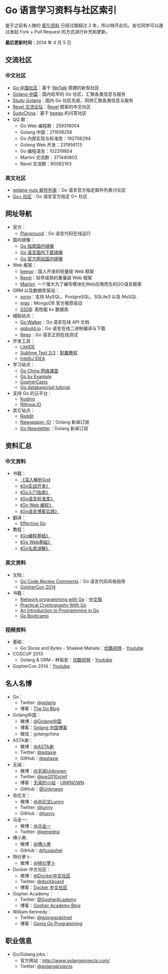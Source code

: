 Go 语言学习资料与社区索引
==============


鉴于之前有人做的 [索引资料](https://github.com/wonderfo/wonderfogo/wiki) 已经过期超过 2 年，所以特开此坑。各位同学可以通过发起 Fork + Pull Request 的方式进行补充和更新。

**最后更新时间**：2014 年 4 月 5 日

## 交流社区

### 中文社区

 - [Go 中国社区](http://bbs.go-china.org/)：基于 [WeTalk](https://github.com/beego/wetalk) 搭建的新型社区
 - [Golang 中国](http://www.golangtc.com/)：国内较早的 Go 社区，汇聚各类信息与服务
 - [Study Golang](http://studygolang.com/)：国内 Go 社区先驱，同样汇聚各类信息与服务
 - [Revel 交流论坛](http://gorevel.cn/)：[Revel](https://github.com/revel/revel) 框架的中文社区
 - [SudoChina](http://www.sudochina.com/)：基于 [beego](http://beego.me/) 的问答社区
 - QQ 群：
 	- Go Web 编程群：259316004
 	- Golang 中国：211938256
 	- Go 内部实现与标准库：192706294
 	- Golang Web 开发：231956113
 	- Go 编程语言：102319854
 	- Martini 交流群：371440803
 	- Revel 交流群：90062163

### 英文社区

- [golang-nuts 邮件列表](https://groups.google.com/forum/#!forum/golang-nuts)：Go 语言官方指定邮件列表讨论区
- [Go+ 社区](https://plus.google.com/u/0/communities/114112804251407510571)：Go 语言官方指定 G+ 社区

## 网址导航

- 官方：
	- [Playground](http://play.golang.org)：Go 语言代码在线运行
- 国内镜像：
	- [Go 指南国内镜像](http://tour.golangtc.com/)
	- [Go 语言国内下载镜像](http://www.golangtc.com/download)
	- [Go 官方网站国内镜像](http://docs.studygolang.com/)
- Web 框架：
	- [beego](http://beego.me/)：国人开发的轻量级 Web 框架
	- [Revel](https://github.com/revel/revel)：较早成熟的重量级 Web 框架
	- [Martini](https://github.com/go-martini/martini): 一个强大为了编写模块化Web应用而生的GO语言框架
- ORM 以及数据库驱动：
	- [xorm](https://github.com/go-xorm/xorm)：支持 MySQL、PostgreSQL、SQLite3 以及 MsSQL
	- [mgo](http://labix.org/mgo)：MongoDB 官方推荐驱动
	- [SSDB](http://www.ideawu.com/ssdb/zh_cn/): 高性能 kv 数据库
- 辅助站点：
	- [Go Walker](https://gowalker.org)：Go 语言在线 API 文档
	- [gobuild.io](http://gobuild.io/)：Go 语言在线二进制编译与下载
	- [Rego](http://regoio.herokuapp.com/)：Go 语言正则在线测试
- 开发工具：
	- [LiteIDE](https://github.com/visualfc/liteide)
	- [Sublime Text 2/3](http://sublimetext.com)：[配置教程](http://my.oschina.net/Obahua/blog/110767)
	- [IntelliJ IDEA](http://www.jetbrains.com/idea/)
- 学习站点：
	- [Go China 网络课堂](http://edu.go-china.org/)
	- [Go by Example](https://gobyexample.com/)
	- [GopherCasts](https://gophercasts.io/)
	- [Go database/sql tutorial](http://go-database-sql.org/)
- 支持 Go 的云平台：
	- [Koding](https://koding.com/)
	- [Nitrous.IO](https://www.nitrous.io/)
- 其它站点：
	- [Reddit](http://www.reddit.com/r/golang/)
	- [Newspaper. IO](http://www.newspaper.io/golang)：Golang 新闻订阅
	- [Go Newsletter](http://www.golangweekly.com/)：Golang 新闻订阅

## 资料汇总

### 中文资料

- 书籍：
	- [《深入解析Go》](https://github.com/tiancaiamao/go-internals)
	- [《Go实战开发》](https://github.com/astaxie/Go-in-Action)
	- [《Go入门指南》](https://github.com/Unknwon/the-way-to-go_ZH_CN)
	- [《Go语言标准库》](https://github.com/polaris1119/The-Golang-Standard-Library-by-Example)
	- [《Go Web 编程》](https://github.com/astaxie/build-web-application-with-golang)
	- [《Go语言博客实践》](https://github.com/achun/Go-Blog-In-Action)
- 翻译：
	- [Effective Go](http://blog.chingli.com/2014/04/effective-go/)
- 教程：
	- [《Go编程基础》](https://github.com/Unknwon/go-fundamental-programming)
	- [《Go Web基础》](https://github.com/Unknwon/go-web-foundation)
	- [《Go名库讲解》](https://github.com/Unknwon/go-rock-libraries-showcases)

### 英文资料

- 文档：
	- [Go Code Review Comments](https://code.google.com/p/go-wiki/wiki/CodeReviewComments)：Go 语言代码风格指导
	- [GopherCon 2014](https://github.com/gophercon/2014-talks)
- 书籍：
	- [Network programming with Go](http://jan.newmarch.name/go/)：[中文版](https://github.com/astaxie/NPWG_zh)
	- [Practical Cryptography With Go](https://leanpub.com/gocrypto/read#leanpub-auto-select-bibliography)
	- [An Introduction to Programming in Go](http://www.golang-book.com/)
	- [Go Bootcamp](http://www.golangbootcamp.com/book)

### 视频资料
- 基础：
	- Go Slices and Bytes - Shakeel Mahate：[优酷视频](http://v.youku.com/v_show/id_XNjkzMjM1Mjg4.html) - [Youtube](http://www.youtube.com/watch?v=dKlNSIUSfz0)
- COSCUP 2013:
	- Golang & ORM - 林佑安：[优酷视频](http://v.youku.com/v_show/id_XNjkzMTQ1MjYw.html) - [Youtube](http://www.youtube.com/watch?v=VwAtYGyjTks)
- GopherCon 2014：[Youtube](http://confreaks.com/events/gophercon2014)

## 名人名博

- Go：
	- Twitter: [@golang](https://twitter.com/golang)
	- 博客：[The Go Blog](http://blog.golang.org/)
- Golang中国：
	- 微博：[@Golang中国](http://www.weibo.com/u/3211200050)
	- 博客：[Golang 中国博客](http://blog.go-china.org/)
	- 微信：golangchina
- ASTA谢：
	- 微博：[@ASTA谢](http://www.weibo.com/533452688)
	- Twitter: [@astaxie](https://twitter.com/astaxie)
	- GitHub：[@astaxie](https://github.com/astaxie)
- 无闻：
	- 微博：[@无闻Unknown](http://www.weibo.com/Obahua)
	- Twitter: [@joe2010xtmf](https://twitter.com/joe2010xtmf)
	- 博客：[无闻的小站](http://wuwen.org/) - [UNKNOWN](http://obahua.com/)
	- GitHub：[@Unknwon](https://github.com/Unknwon)
- 肖伦文：
	- 微博：[@肖伦文Lunny](http://www.weibo.com/xiaolunwen)
	- Twitter: [@lunny](https://twitter.com/lunny)
	- GitHub：[@lunny](https://github.com/lunny)
- 马全一:
	- 微博：[@马全一](http://www.weibo.com/genedna)
	- Twitter: [@genedna](https://twitter.com/genedna)
- 傅小黑:
	- 微博：[@傅小黑](http://weibo.com/772881987)
	- GitHub：[@fuxiaohei](https://github.com/fuxiaohei)
- 特价萝卜:
	- 微博：[@特价萝卜](http://www.weibo.com/freej)
- Docker 中文社区：
	- 微博：[@Docker中文社区](http://www.weibo.com/dockboard)
	- Twitter: [@dockboard](https://twitter.com/dockboardorg)
	- 博客：[Docker 中文社区](http://www.dockboard.org/)
- Gopher Academy：
	- Twitter: [@GopherAcademy](https://twitter.com/GopherAcademy)
	- 博客：[Gopher Academy Blog](http://blog.gopheracademy.com/)
- William Kennedy：
	- Twitter: [@goinggodotnet](https://twitter.com/goinggodotnet)
	- 博客：[Going Go Programming](http://www.goinggo.net/)

## 职业信息

- Go/Golang jobs：
	- 官方网站：http://www.golangprojects.com/
	- Twitter: [@golangprojects](https://twitter.com/golangprojects)
